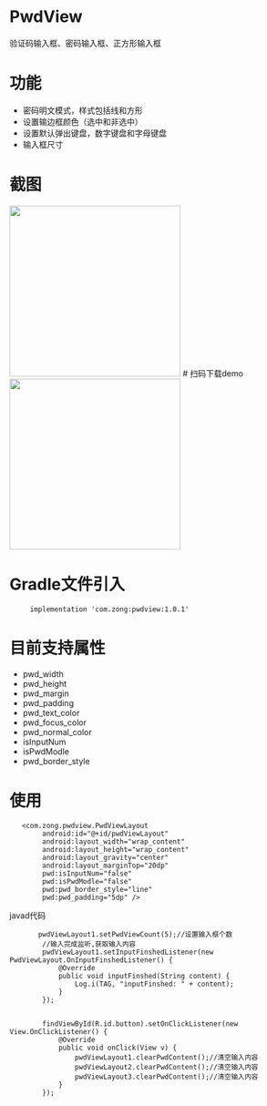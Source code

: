 # PwdView
验证码输入框、密码输入框、正方形输入框
# 功能
  - 密码明文模式，样式包括线和方形
  - 设置输边框颜色（选中和非选中）
  - 设置默认弹出键盘，数字键盘和字母键盘
  - 输入框尺寸
# 截图
<img src="https://github.com/zongzj/PwdView/blob/master/WX20190312-104350@2x.png" width="300">
# 扫码下载demo
<img src="https://github.com/zongzj/PwdView/blob/master/WX20190730-144636@2x.png" width="300">

# Gradle文件引入

```
     implementation 'com.zong:pwdview:1.0.1'
```
# 目前支持属性

- pwd_width
- pwd_height
- pwd_margin
- pwd_padding
- pwd_text_color
- pwd_focus_color
- pwd_normal_color
- isInputNum
- isPwdModle
- pwd_border_style
# 使用
```
   <com.zong.pwdview.PwdViewLayout
        android:id="@+id/pwdViewLayout"
        android:layout_width="wrap_content"
        android:layout_height="wrap_content"
        android:layout_gravity="center"
        android:layout_marginTop="20dp"
        pwd:isInputNum="false"
        pwd:isPwdModle="false"
        pwd:pwd_border_style="line"
        pwd:pwd_padding="5dp" />
```
javad代码
```
       pwdViewLayout1.setPwdViewCount(5);//设置输入框个数
        //输入完成监听,获取输入内容
        pwdViewLayout1.setInputFinshedListener(new PwdViewLayout.OnInputFinshedListener() {
            @Override
            public void inputFinshed(String content) {
                Log.i(TAG, "inputFinshed: " + content);
            }
        });


        findViewById(R.id.button).setOnClickListener(new View.OnClickListener() {
            @Override
            public void onClick(View v) {
                pwdViewLayout1.clearPwdContent();//清空输入内容
                pwdViewLayout2.clearPwdContent();//清空输入内容
                pwdViewLayout3.clearPwdContent();//清空输入内容
            }
        });
```